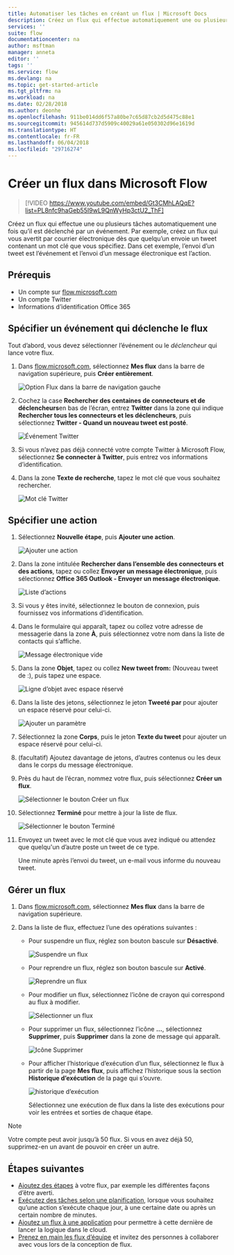 ```yaml
---
title: Automatiser les tâches en créant un flux | Microsoft Docs
description: Créez un flux qui effectue automatiquement une ou plusieurs actions (par exemple, envoyer un e-mail) quand des événements comme l’ajout d’une ligne à une liste SharePoint se produisent.
services: ''
suite: flow
documentationcenter: na
author: msftman
manager: anneta
editor: ''
tags: ''
ms.service: flow
ms.devlang: na
ms.topic: get-started-article
ms.tgt_pltfrm: na
ms.workload: na
ms.date: 02/28/2018
ms.author: deonhe
ms.openlocfilehash: 911be014dd6f57a80be7c65d87cb2d5d475c88e1
ms.sourcegitcommit: 945614d737d5909c40029a61e050302d96e1619d
ms.translationtype: HT
ms.contentlocale: fr-FR
ms.lasthandoff: 06/04/2018
ms.locfileid: "29716274"
---
```

# <a name="create-a-flow-in-microsoft-flow"></a>Créer un flux dans Microsoft Flow

> [!VIDEO https://www.youtube.com/embed/Gt3CMhLAQqE?list=PL8nfc9haGeb55I9wL9QnWyHp3ctU2_ThF]

Créez un flux qui effectue une ou plusieurs tâches automatiquement une fois qu’il est déclenché par un événement. Par exemple, créez un flux qui vous avertit par courrier électronique dès que quelqu’un envoie un tweet contenant un mot clé que vous spécifiez. Dans cet exemple, l’envoi d’un tweet est l’événement et l’envoi d’un message électronique est l’action.

## <a name="prerequisites"></a>Prérequis

* Un compte sur [flow.microsoft.com](https://flow.microsoft.com)
* Un compte Twitter
* Informations d’identification Office 365

## <a name="specify-an-event-to-start-the-flow"></a>Spécifier un événement qui déclenche le flux

Tout d’abord, vous devez sélectionner l’événement ou le *déclencheur* qui lance votre flux.

1. Dans [flow.microsoft.com](https://flow.microsoft.com), sélectionnez **Mes flux** dans la barre de navigation supérieure, puis **Créer entièrement**.

    ![Option Flux dans la barre de navigation gauche](./media/get-started-logic-flow/create-logic-flow.png)
1. Cochez la case **Rechercher des centaines de connecteurs et de déclencheurs**en bas de l’écran, entrez **Twitter** dans la zone qui indique **Rechercher tous les connecteurs et les déclencheurs**, puis sélectionnez **Twitter - Quand un nouveau tweet est posté**.

    ![Événement Twitter](./media/get-started-logic-flow/twitter-search.png)

1. Si vous n’avez pas déjà connecté votre compte Twitter à Microsoft Flow, sélectionnez **Se connecter à Twitter**, puis entrez vos informations d’identification.

1. Dans la zone **Texte de recherche**, tapez le mot clé que vous souhaitez rechercher.

    ![Mot clé Twitter](./media/get-started-logic-flow/twitter-keyword.png)

## <a name="specify-an-action"></a>Spécifier une action

1. Sélectionnez **Nouvelle étape**, puis **Ajouter une action**.

    ![Ajouter une action](./media/get-started-logic-flow/add-action-icon.png)

1. Dans la zone intitulée **Rechercher dans l’ensemble des connecteurs et des actions**, tapez ou collez **Envoyer un message électronique**, puis sélectionnez **Office 365 Outlook - Envoyer un message électronique**.

    ![Liste d’actions](./media/get-started-logic-flow/send-email.png)

1. Si vous y êtes invité, sélectionnez le bouton de connexion, puis fournissez vos informations d’identification.

1. Dans le formulaire qui apparaît, tapez ou collez votre adresse de messagerie dans la zone **À**, puis sélectionnez votre nom dans la liste de contacts qui s’affiche.

    ![Message électronique vide](./media/get-started-logic-flow/blank-email.png)
1. Dans la zone **Objet**, tapez ou collez **New tweet from:** (Nouveau tweet de :), puis tapez une espace.

    ![Ligne d’objet avec espace réservé](./media/get-started-logic-flow/message-token.png)
1. Dans la liste des jetons, sélectionnez le jeton **Tweeté par** pour ajouter un espace réservé pour celui-ci.

    ![Ajouter un paramètre](./media/get-started-logic-flow/add-parameter.png)
1. Sélectionnez la zone **Corps**, puis le jeton **Texte du tweet** pour ajouter un espace réservé pour celui-ci.
1. (facultatif) Ajoutez davantage de jetons, d’autres contenus ou les deux dans le corps du message électronique.
1. Près du haut de l’écran, nommez votre flux, puis sélectionnez **Créer un flux**.

    ![Sélectionner le bouton Créer un flux](./media/get-started-logic-flow/create-button.png)
1. Sélectionnez **Terminé** pour mettre à jour la liste de flux.

     ![Sélectionner le bouton Terminé](./media/get-started-logic-flow/done-button.png)
1. Envoyez un tweet avec le mot clé que vous avez indiqué ou attendez que quelqu'un d’autre poste un tweet de ce type.

     Une minute après l’envoi du tweet, un e-mail vous informe du nouveau tweet.

## <a name="manage-a-flow"></a>Gérer un flux

1. Dans [flow.microsoft.com](https://flow.microsoft.com), sélectionnez **Mes flux** dans la barre de navigation supérieure.
1. Dans la liste de flux, effectuez l’une des opérations suivantes :

   * Pour suspendre un flux, réglez son bouton bascule sur **Désactivé**.

       ![Suspendre un flux](./media/get-started-logic-flow/pause-flow.png)
   * Pour reprendre un flux, réglez son bouton bascule sur **Activé**.

       ![Reprendre un flux](./media/get-started-logic-flow/resume-flow.png)
   * Pour modifier un flux, sélectionnez l’icône de crayon qui correspond au flux à modifier.

       ![Sélectionner un flux](./media/get-started-logic-flow/select-flow.png)
   * Pour supprimer un flux, sélectionnez l’icône **...**, sélectionnez **Supprimer**, puis **Supprimer** dans la zone de message qui apparaît.

       ![Icône Supprimer](./media/get-started-logic-flow/delete-icon.png)
   * Pour afficher l’historique d’exécution d’un flux, sélectionnez le flux à partir de la page **Mes flux**, puis affichez l’historique sous la section **Historique d’exécution** de la page qui s’ouvre.

       ![historique d’exécution](./media/get-started-logic-flow/run-history.png)

     Sélectionnez une exécution de flux dans la liste des exécutions pour voir les entrées et sorties de chaque étape.

> [!NOTE]
> Votre compte peut avoir jusqu’à 50 flux. Si vous en avez déjà 50, supprimez-en un avant de pouvoir en créer un autre.
>
>

## <a name="next-steps"></a>Étapes suivantes

* [Ajoutez des étapes](multi-step-logic-flow.md) à votre flux, par exemple les différentes façons d’être averti.
* [Exécutez des tâches selon une planification](run-scheduled-tasks.md), lorsque vous souhaitez qu’une action s’exécute chaque jour, à une certaine date ou après un certain nombre de minutes.
* [Ajoutez un flux à une application](https://powerapps.microsoft.com/tutorials/using-logic-flows/) pour permettre à cette dernière de lancer la logique dans le cloud.
* [Prenez en main les flux d’équipe](create-team-flows.md) et invitez des personnes à collaborer avec vous lors de la conception de flux.
